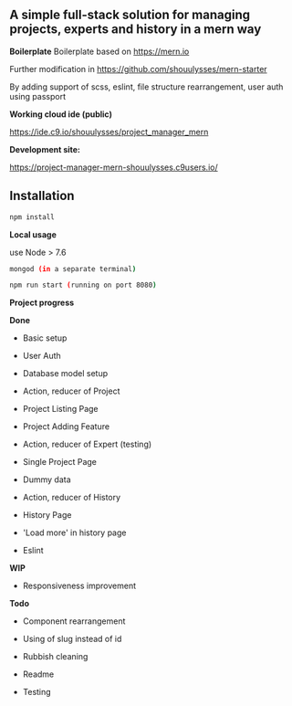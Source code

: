 ## A simple full-stack solution for managing projects, experts and history in a mern way

**Boilerplate**
Boilerplate based on https://mern.io

Further modification in https://github.com/shouulysses/mern-starter

By adding support of scss, eslint, file structure rearrangement, user auth using passport

**Working cloud ide (public)**

https://ide.c9.io/shouulysses/project_manager_mern

**Development site:**

https://project-manager-mern-shouulysses.c9users.io/

## Installation

````sh
npm install
````

**Local usage**

use Node > 7.6

````sh
mongod (in a separate terminal)

npm run start (running on port 8080)
````

**Project progress**

**Done**

- Basic setup

- User Auth

- Database model setup

- Action, reducer of Project

- Project Listing Page

- Project Adding Feature

- Action, reducer of Expert (testing)

- Single Project Page

- Dummy data

- Action, reducer of History

- History Page

- 'Load more' in history page

- Eslint

**WIP**

- Responsiveness improvement

**Todo** 

- Component rearrangement

- Using of slug instead of id

- Rubbish cleaning

- Readme

- Testing
